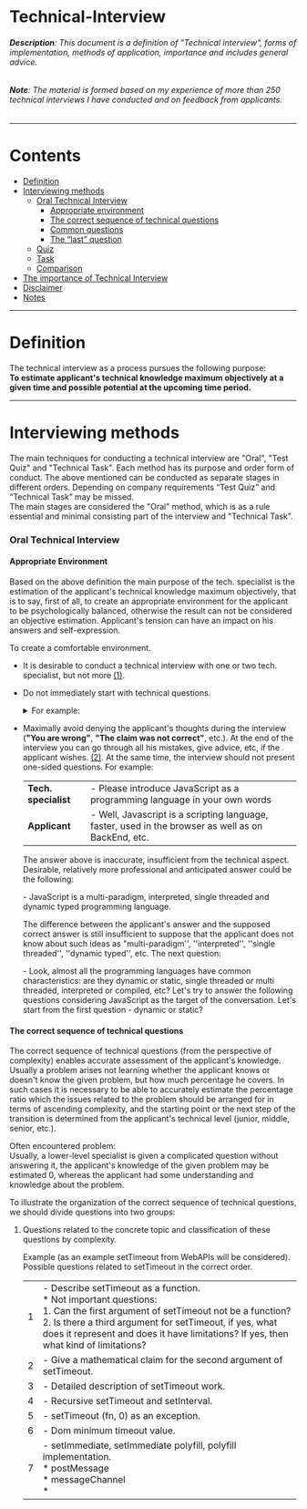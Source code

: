 # Technical-Interview

###### **Description**: This document is a definition of "Technical interview", forms of implementation, methods of application, importance and includes general advice.

###### **Note**: The material is formed based on my experience of more than 250 technical interviews I have conducted and on feedback from applicants.
- - - -

Contents
========

* [Definition](#definition)
* [Interviewing methods](#interviewing-methods)
  * [Oral Technical Interview](#oral-technical-interview)
    * [Appropriate environment](#appropriate-environment)
    * [The correct sequence of technical questions](#the-correct-sequence-of-technical-questions)
    * [Common questions](#common-questions)
    * [The “last” question](#the-last-question)
  * [Quiz](#quiz)
  * [Task](#task)
  * [Comparison](#comparison)
* [The importance of Technical Interview](#the-importance-of-technical-interview)
* [Disclaimer](#disclaimer)
* [Notes](#notes)

- - - -

Definition
========

The technical interview as a process pursues the following purpose:  
**To estimate applicant's technical knowledge maximum objectively  at a given time and possible potential at the upcoming time period.**
- - - -

Interviewing methods
========

The main techniques for conducting a technical interview are "Oral", "Test Quiz" and "Technical Task". Each method has its purpose and order form of conduct. The above mentioned can be conducted as separate stages in different orders. Depending on company requirements “Test Quiz” and “Technical Task” may be missed.  
The main stages are considered the "Oral" method, which is as a rule essential and minimal consisting part of the interview and "Technical Task".

### Oral Technical Interview

#### Appropriate Environment

Based on the above definition the main purpose of the tech. specialist is the estimation of the applicant's technical knowledge maximum objectively, that is to say, first of all, to create an appropriate environment for the applicant to be psychologically balanced, otherwise the result can not be considered an objective estimation.
Applicant's tension can have an impact on his answers and self-expression.

To create a comfortable environment.

  * It is desirable to conduct a technical interview with one or two tech. specialist, but not more [(1)](#note-1).
  * Do not immediately start with technical questions. <details> <summary>For example: </summary>
  
      | | |
      | --- | --- |
      | **Tech. specialist** | - Hello! (smile :slightly_smiling_face:) |
      | **Applicant** | - Hello! |
      | **Tech. specialist** | - My name is John. |
      | **Applicant** | - Pleasant, Jack. |
      | **Tech. specialist** | - It's nice Jack, how are you? |
      | **Applicant** | - Good, thanks, and how are you? |
      | **Tech. specialist** | - Good, thank you. Аre you in a good mood? |
      | **Applicant** | - In fighting mood:) |
      | **Tech. specialist** | - Ok, Jack, it will be technical interview, mostly from JavaScript, but before I go through formal inquiries, I  want some information about you, ok? Tell a little about yourself, education, experience and more. |
      | **Applicant** | - ... |
      
      </details>
  * Maximally avoid denying the applicant's thoughts during the interview (**"You are wrong"**, **"The claim was not correct"**, etc.). At the end of the interview you can go through all his mistakes, give advice, etc, if the applicant wishes. [(2)](#note-2). At the same time, the interview should not present one-sided questions. For example:  
      
      | | |
      | --- | --- |
      | **Tech. specialist** | - Please introduce JavaScript as a programming language in your own words |
      | **Applicant** | - Well, Javascript is a scripting language, faster, used in the browser as well as on BackEnd, etc. |
      
      The answer above is inaccurate, insufficient from the technical aspect. Desirable, relatively more professional and anticipated answer could be the following:  
      
      &#45; JavaScript is a multi-paradigm, interpreted, single threaded and dynamic typed programming language.
      
      The difference between the applicant's answer and the supposed correct answer is still insufficient to suppose that the applicant does not know about such ideas as "multi-paradigm'', ''interpreted'', ''single threaded'', ''dynamic typed'', etc. The next question:  
      
      &#45; Look, almost all the programming languages have common characteristics: are they dynamic or static, single threaded or multi threaded, interpreted or compiled, etc? Let's try to answer the following questions considering JavaScript as the target of the conversation. Let's start from the first question - dynamic or static?  
      
#### The correct sequence of technical questions

The correct sequence of technical questions (from the perspective of complexity) enables accurate assessment of the applicant's knowledge. Usually a problem arises not learning whether the applicant knows or doesn't know the given problem, but how much percentage he covers. In such cases it is necessary to be able to accurately estimate the percentage ratio which the issues related to the problem should be arranged for in terms of ascending complexity, and the starting point or the next step of the transition is determined from the applicant's technical level (junior, middle, senior, etc.).

Often encountered problem:  
Usually, a lower-level specialist is given a complicated question without answering it, the applicant's knowledge of the given problem may be estimated 0, whereas the applicant had some understanding and knowledge about the problem.  

To illustrate the organization of the correct sequence of technical questions, we should divide questions into two groups:

  1. Questions related to the concrete topic and classification of these questions by complexity.  
    
      Example (as an example setTimeout from WebAPIs will be considered).  
      Possible questions related to setTimeout in the correct order. 

      | | |
      | --- | --- |
      | 1 | - Describe setTimeout as a function.<br/>* Not important questions: <br/>1. Can the first argument of setTimeout not be a function? <br/>2. Is there a third argument for setTimeout, if yes, what does it represent and does it have limitations? If yes, then what kind of limitations? |
      | 2 | - Give a mathematical claim for the second argument of setTimeout. |
      | 3 | - Detailed description of setTimeout work. |
      | 4 | - Recursive setTimeout and setInterval. |
      | 5 | - setTimeout (fn, 0) as an exception. |
      | 6 | - Dom minimum timeout value. |
      | 7 | - setImmediate, setImmediate polyfill, polyfill implementation.<br /> * postMessage <br /> * messageChannel <br /> * <script> onreadystatechange |
      | 8 | - process.nextTick, Promise.resolve(). Compare with setTimeout() |
      | 9 | - Task, MicroTask, differences, execution order, implementation in different browsers. |
      | 10 | - setTimeouts’ execution order - FIFO, LIFO, random |

      Let's consider we do not set the correct sequence and start talking about setTimeout from Question 6 or its specific case, for example:  
       &#45; Please enter DOM_MIN_TIMEOUT_VALUE or DOM_CLAMP_TIMEOUT_NESTING_LEVEL in Google Chrome and FireFox.  
      In that case the wrong answer to the question or the lack of the response can not give information about the applicant's setTimeout knowledge.  

      **Use the right sequence of questions.**
  
  2. Topics that you can address only if the applicant is in line with that level.  
  
      Example - Questions related to engine.  
      
      * Parsing
        * Lazy Parsing
          * Pre parsing
          * Full parsing
      * Tockenazing/Lexing
      * AST ( Abstract Syntax Tree )
      * JIT (Just in Time compiler)
        * Compile + Optimization
        * Re-optimization / De-optimization
      * Automate Memory Management - GC
        * Comparison with manual memory management
        * advantages / disadvantages
      
      Questions related to Web Assemble.
     
      * toolchain
        * emscripten
        * clang
        * llvm
      * Detailed description of webassembly work.
      * etc.
      
#### Common questions

The main questions are given separately (before or after) from the questions of the considered position, can also be held as a separate stage. The common questions, in their turn, are divided into two groups.

1. Common IT development questions.  

    * Algorithms Theory
      * Turing Machine
      * Finite-State Machine (FSM), Finite-State Automata (FSA), Finite Automation
      * "Divide and Conquer"
      * Sorting Algorithms
      * ...
    * Operating Systems
    * Graph Theory
      * Graph
      * Tree
      * Search Algorithms
        * DFS - Depth-First Search
        * BFS - Breadth-First Search
      * Shortest Path
      * Minimum Spanning Tree
      * ...
    * Data Structure
      * Queue
      * Stack
      * List
      * B-tree
      * ...
    * Data Bases
    * Probability Theory
    * Theory of Games
    * Discrete Mathematics
    * Functional Programming Basics
    * Classifications / Forecasting and Prediction Algorithms - Machine Learning

    **Note:** * This questionnaire can be changed depending on company requirements, considered position and the technical level of the applicant.
    
2. Questions related to the applicant's IT preferences

    | | |
    | --- | --- |
    | 1 | - Preferred Operating system |
    | 2 | - Preferred text editor or IDE |
    | 3 | - In addition to your basic programming language mention other languages you are interested in or want to work on. |
    | 4 | - How do you follow news? What resources do you use? |
    | 5 | - What goals does your GitHub account serve for (if you have any)? |  
    
    **Note:** Any question of this questionnaire as a separate question may not provide sufficient information about the applicant. However, the answer to all questions, as a whole, may allow you to understand the applicant’s world outlook in IT. For example: let’s review the answers of two different applicants.  
    
    Option 1.  
    
    | | |
    | --- | --- |
    | 1 | - Windows |
    | 2 | - Microsoft Visual Studio, WebStorm, Notepad++ |
    | 3 | - C#, Visual Basic, PHP |
    | 4 | - Looking for what I need in Google. I read Toster.ru and, in general, watch screencasts on Youtube.com |

    Option 2.  
    
    | | |
    | --- | --- |
    | 1 | - Linux, Unix-like operating systems. |
    | 2 | - Vim, Sublime Text or other text editor, but not IDE |
    | 3 | - C/C++, Rust, OCaml, Elixir (Erlang/OPT), Python |
    | 4 | - Medium, Hackernoon, Habr, Twitter... I am subscribed in Google and Mozilla Youtube channels |

    Note ... * Examples are from real life.  
    
#### The "last" question

**- Please rate your technical knowledge from 0 to 10.**

During the interview the tech. specialist will form an assessment that will be considered an alleged objective assessment and it is also important to get an assessment by the applicant. Additional assumptions may be made from the comparison of the two estimations.

### Task

The technical task presents technical issue representation corresponding to the considered position. The purpose of this method is to estimate the applicant's technical knowledge from the point of view of the implementation of practical tasks.  
The view points can be:

* Code quality
* Coding style
* Code architecture
* Naming convention
* File/Folder structure
* ...

##### Important points

* The estimation of the problem should be left to the applicant's discretion. The assessment of the complexity of his problem and the time/quality ratio may serve as additional information.
* The complexity of the task is not the main goal, and is mainly lower than the applicant's technical level.
* Task responses are desirable to be checked by several technical experts for more objective assessment.
* The task must have functional and technical specification and requirements.

### Quiz

Quiz or test work is a sequence of questions with possible answers. This method can be used for filtration of the preceding stages or as additional information in the main stages.

### Comparison

* Quiz
 * Advantage  
   Minor effort.
 * Disadvantage  
   Answering frequently asked questions and lack of oral conversation may be not an objective assessment.
* Task
 * Advantage  
   Opportunity to estimate practical work.
 * Disadvantage  
   Usually, "technical task" is done remotely, and lack of control and the availability of extra assistance affects the validity of the work estimation.
* Oral
 * Advantage  
   An objective assessment of theoretical knowledge, existence of oral conversation.
 * Disadvantage  
   In some cases, it is difficult to estimate the applicant's knowledge from his/her oral speech or self-reported problems.

- - - -

The Importance of Technical Interview
========

Any technical interviewing course unequivocally shows the technical level of the company.  
<br />
Based on the assessment of the tech. specialist, the company may employ the applicant. An incorrect assessment of the tech. specialist may cause problems later on.

- - - -

Disclaimer
========

The document does not aim to compile an ordered process of technical interview or interviewing stages for specific programming language, technology or company. The above mentioned points are the main clauses for technical interviews in IT. JavaScript is just an example. The author tried not to define the stages of technical interview for keeping the document flexibility. The number and sequence of interview stages may vary depending on the programming language, the technology, the applicant's technical level, the company requirements and resources. The above mentioned points will be considered accurate also for the interviews related to specific libraries or frameworks. For example:  

JavaScript - ReactJs / NodeJs and etc.  
Python - Django and etc.  
Rust - Exonum and etc.  
...


- - - -

Notes
========

###### Note 1

The presence  of more than two tech․ specialists in the room (in which the interview will be conducted) can create an overwhelming atmosphere. The presence of a second tech. specialist is desirable for making more objective opinion. However, if tech. specialist is experienced and can conduct the interview alone, then the presence of one tech. specialist will be more optimal.

###### Note 2

At the end of the interview, regardless of the applicant's assessment or his / her potential mentor, give 5 minutes for the consultation, note mark the mistakes, give advice, guide and show the gaps in the technical knowledge. Send relevant links to articles, books or other resources to fill in the gaps. (Make the world a little bit better :slightly_smiling_face:)

Thank you.
- - - -

